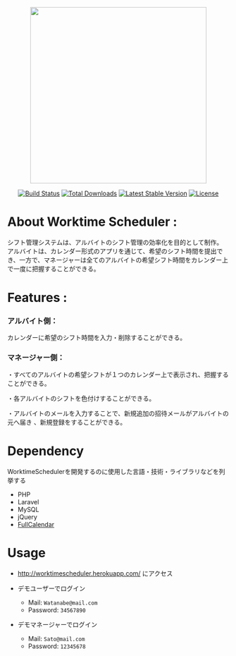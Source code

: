 <p align="center"><img src="https://res.cloudinary.com/dtfbvvkyp/image/upload/v1566331377/laravel-logolockup-cmyk-red.svg" width="400"></p>

<p align="center">
<a href="https://travis-ci.org/laravel/framework"><img src="https://travis-ci.org/laravel/framework.svg" alt="Build Status"></a>
<a href="https://packagist.org/packages/laravel/framework"><img src="https://poser.pugx.org/laravel/framework/d/total.svg" alt="Total Downloads"></a>
<a href="https://packagist.org/packages/laravel/framework"><img src="https://poser.pugx.org/laravel/framework/v/stable.svg" alt="Latest Stable Version"></a>
<a href="https://packagist.org/packages/laravel/framework"><img src="https://poser.pugx.org/laravel/framework/license.svg" alt="License"></a>
</p>

# About Worktime Scheduler :

シフト管理システムは、アルバイトのシフト管理の効率化を目的として制作。
アルバイトは、カレンダー形式のアプリを通じて、希望のシフト時間を提出でき、一方で、マネージャーは全てのアルバイトの希望シフト時間をカレンダー上で一度に把握することができる。

# Features :

### アルバイト側：
カレンダーに希望のシフト時間を入力・削除することができる。

### マネージャー側：
・すべてのアルバイトの希望シフトが１つのカレンダー上で表示され、把握することができる。

・各アルバイトのシフトを色付けすることができる。

・アルバイトのメールを入力することで、新規追加の招待メールがアルバイトの元へ届き
、新規登録をすることができる。


# Dependency
WorktimeSchedulerを開発するのに使用した言語・技術・ライブラリなどを列挙する
- PHP 
- Laravel
- MySQL
- jQuery
- [FullCalendar](https://fullcalendar.io/)

# Usage

- http://worktimescheduler.herokuapp.com/ にアクセス

- デモユーザーでログイン
    - Mail: `Watanabe@mail.com`
    - Password: `34567890`

- デモマネージャーでログイン
    - Mail: `Sato@mail.com`
    - Password: `12345678`

